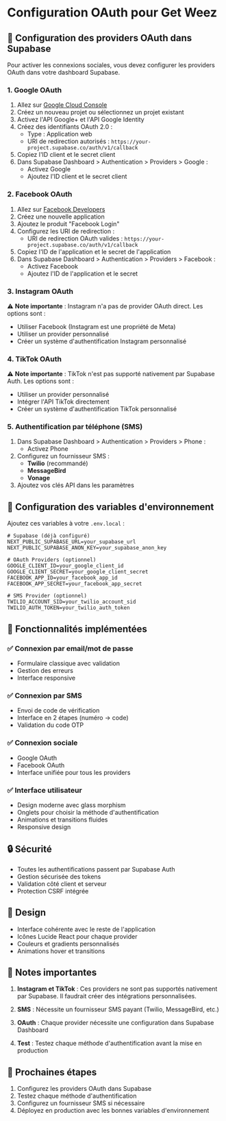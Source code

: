 # Configuration OAuth pour Get Weez

## 🔧 Configuration des providers OAuth dans Supabase

Pour activer les connexions sociales, vous devez configurer les providers OAuth dans votre dashboard Supabase.

### 1. **Google OAuth**

1. Allez sur [Google Cloud Console](https://console.cloud.google.com/)
2. Créez un nouveau projet ou sélectionnez un projet existant
3. Activez l'API Google+ et l'API Google Identity
4. Créez des identifiants OAuth 2.0 :
   - Type : Application web
   - URI de redirection autorisés : `https://your-project.supabase.co/auth/v1/callback`
5. Copiez l'ID client et le secret client
6. Dans Supabase Dashboard > Authentication > Providers > Google :
   - Activez Google
   - Ajoutez l'ID client et le secret client

### 2. **Facebook OAuth**

1. Allez sur [Facebook Developers](https://developers.facebook.com/)
2. Créez une nouvelle application
3. Ajoutez le produit "Facebook Login"
4. Configurez les URI de redirection :
   - URI de redirection OAuth valides : `https://your-project.supabase.co/auth/v1/callback`
5. Copiez l'ID de l'application et le secret de l'application
6. Dans Supabase Dashboard > Authentication > Providers > Facebook :
   - Activez Facebook
   - Ajoutez l'ID de l'application et le secret

### 3. **Instagram OAuth**

⚠️ **Note importante** : Instagram n'a pas de provider OAuth direct. Les options sont :
- Utiliser Facebook (Instagram est une propriété de Meta)
- Utiliser un provider personnalisé
- Créer un système d'authentification Instagram personnalisé

### 4. **TikTok OAuth**

⚠️ **Note importante** : TikTok n'est pas supporté nativement par Supabase Auth. Les options sont :
- Utiliser un provider personnalisé
- Intégrer l'API TikTok directement
- Créer un système d'authentification TikTok personnalisé

### 5. **Authentification par téléphone (SMS)**

1. Dans Supabase Dashboard > Authentication > Providers > Phone :
   - Activez Phone
2. Configurez un fournisseur SMS :
   - **Twilio** (recommandé)
   - **MessageBird**
   - **Vonage**
3. Ajoutez vos clés API dans les paramètres

## 🚀 Configuration des variables d'environnement

Ajoutez ces variables à votre `.env.local` :

```env
# Supabase (déjà configuré)
NEXT_PUBLIC_SUPABASE_URL=your_supabase_url
NEXT_PUBLIC_SUPABASE_ANON_KEY=your_supabase_anon_key

# OAuth Providers (optionnel)
GOOGLE_CLIENT_ID=your_google_client_id
GOOGLE_CLIENT_SECRET=your_google_client_secret
FACEBOOK_APP_ID=your_facebook_app_id
FACEBOOK_APP_SECRET=your_facebook_app_secret

# SMS Provider (optionnel)
TWILIO_ACCOUNT_SID=your_twilio_account_sid
TWILIO_AUTH_TOKEN=your_twilio_auth_token
```

## 📱 Fonctionnalités implémentées

### ✅ **Connexion par email/mot de passe**
- Formulaire classique avec validation
- Gestion des erreurs
- Interface responsive

### ✅ **Connexion par SMS**
- Envoi de code de vérification
- Interface en 2 étapes (numéro → code)
- Validation du code OTP

### ✅ **Connexion sociale**
- Google OAuth
- Facebook OAuth
- Interface unifiée pour tous les providers

### ✅ **Interface utilisateur**
- Design moderne avec glass morphism
- Onglets pour choisir la méthode d'authentification
- Animations et transitions fluides
- Responsive design

## 🔒 Sécurité

- Toutes les authentifications passent par Supabase Auth
- Gestion sécurisée des tokens
- Validation côté client et serveur
- Protection CSRF intégrée

## 🎨 Design

- Interface cohérente avec le reste de l'application
- Icônes Lucide React pour chaque provider
- Couleurs et gradients personnalisés
- Animations hover et transitions

## 📝 Notes importantes

1. **Instagram et TikTok** : Ces providers ne sont pas supportés nativement par Supabase. Il faudrait créer des intégrations personnalisées.

2. **SMS** : Nécessite un fournisseur SMS payant (Twilio, MessageBird, etc.)

3. **OAuth** : Chaque provider nécessite une configuration dans Supabase Dashboard

4. **Test** : Testez chaque méthode d'authentification avant la mise en production

## 🚀 Prochaines étapes

1. Configurez les providers OAuth dans Supabase
2. Testez chaque méthode d'authentification
3. Configurez un fournisseur SMS si nécessaire
4. Déployez en production avec les bonnes variables d'environnement
